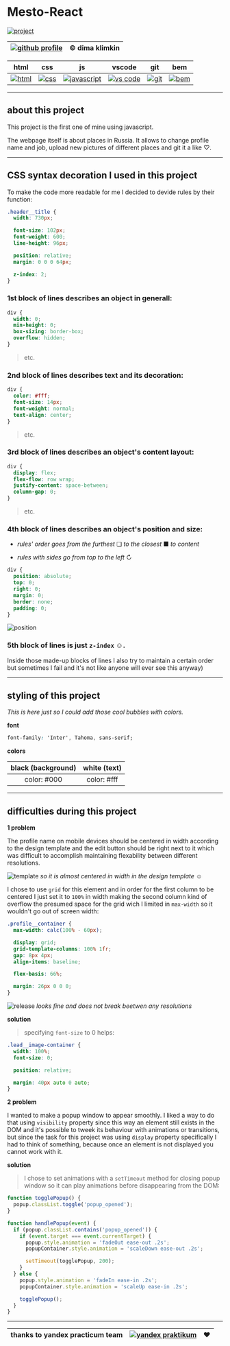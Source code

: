 # Mesto-React

[![project](https://svgshare.com/i/pvA.svg "github profile")](https://kobewinona.github.io/mesto/)

| [![github profile](https://svgshare.com/i/p5A.svg "github profile")](https://github.com/kobewinona) | &copy; dima klimkin |
| :---: | :---: |

| html | css | js |vscode | git | bem |
| :---: | :---: | :---: |:---: | :---: | :---: |
| [![html](https://svgshare.com/i/p7U.svg)](https://www.w3.org/html/) | [![css](https://svgshare.com/i/p6o.svg)](https://www.w3schools.com/css/) | [![javascript](https://svgshare.com/i/pvW.svg)](https://www.javascript.com/) | [![vs code](https://svgshare.com/i/p5n.svg)](https://code.visualstudio.com/) | [![git](https://svgshare.com/i/p6d.svg)](https://git-scm.com/) | [![bem](https://svgshare.com/i/p6x.svg)](https://en.bem.info/) |

---

## about this project

This project is the first one of mine using javascript.

The webpage itself is about places in Russia. It allows to change profile name and job, upload new pictures of different places and git it a like ♡.

---

## CSS syntax decoration I used in this project

To make the code more readable for me I decided to devide rules by their function:

```css
.header__title {
  width: 730px;

  font-size: 102px;
  font-weight: 600;
  line-height: 96px;

  position: relative;
  margin: 0 0 0 64px;

  z-index: 2;
}
```

### **1st** block of lines describes an object in generall:

```css
div {
  width: 0;
  min-height: 0;
  box-sizing: border-box;
  overflow: hidden;
}
```
>etc.

### **2nd** block of lines describes text and its decoration:

```css
div {
  color: #fff;
  font-size: 14px;
  font-weight: normal;
  text-align: center;
}
```
>etc.

### **3rd** block of lines describes an object's content layout:

```css
div {
  display: flex;
  flex-flow: row wrap;
  justify-content: space-between;
  column-gap: 0;
}
```
>etc.

### **4th** block of lines describes an object's position and size:

- *rules' order goes from the furthest* ❏ *to the closest* ■ *to content*

- *rules with sides*  *go from top to the left* ↻

```css
div {
  position: absolute;
  top: 0;
  right: 0;
  margin: 0;
  border: none;
  padding: 0;
}
```
![position](https://i.postimg.cc/HkN8sKfB/element.png)

### **5th** block of lines is just ```z-index``` ☺.

Inside those made-up blocks of lines I also try to maintain a certain order but sometimes I fail and it's not like anyone will ever see this anyway)

---

## styling of this project
*This is here just so I could add those cool bubbles with colors.*

**font**

```css
font-family: 'Inter', Tahoma, sans-serif;
```

**colors**

| black (background) | white (text) |
| :---: | :---: |
| color: #000 | color: #fff |

---

## difficulties during this project

**1 problem**

The profile name on mobile devices should be centered in width according to the design template and the edit button should be right next to it which was difficult to accomplish maintaining flexability between different resolutions.

![template](https://i.postimg.cc/N040T6cC/2023-01-30-22-36-38.png)
*so it is almost centered in width in the design template* ☺

I chose to use ```grid``` for this element and in order for the first column to be centered I just set it to ```100%``` in width making the second column kind of overflow the presumed space for the grid wich I limited in ```max-width``` so it wouldn't go out of screen width:

```css
.profile__container {
  max-width: calc(100% - 60px);

  display: grid;
  grid-template-columns: 100% 1fr;
  gap: 8px 4px;
  align-items: baseline;

  flex-basis: 66%;

  margin: 26px 0 0 0;
}
```

![release](https://i.postimg.cc/fLRRvVWz/2023-01-30-22-40-45.png)
*looks fine and does not break beetwen any resolutions*

**solution**

>specifying ```font-size``` to 0 helps:
```css
.lead__image-container {
  width: 100%;
  font-size: 0;

  position: relative;

  margin: 40px auto 0 auto;
}
```

**2 problem**

I wanted to make a popup window to appear smoothly. I liked a way to do that using ```visibility``` property since this way an element still exists in the DOM and it's possible to tweek its behaviour with animations or transitions, but since the task for this project was using ```display``` property specifically I had to think of something, because once an element is not displayed you cannot work with it.

**solution**

>I chose to set animations with a ```setTimeout``` method for closing popup window so it can play animations before disappearing from the DOM:

```javascript
function togglePopup() {
  popup.classList.toggle('popup_opened');
}

function handlePopup(event) {
  if (popup.classList.contains('popup_opened')) {
    if (event.target === event.currentTarget) {
      popup.style.animation = 'fadeOut ease-out .2s';
      popupContainer.style.animation = 'scaleDown ease-out .2s';

      setTimeout(togglePopup, 200);
    }
  } else {
    popup.style.animation = 'fadeIn ease-in .2s';
    popupContainer.style.animation = 'scaleUp ease-in .2s';

    togglePopup();
  }
}
```

---

| thanks to yandex practicum team | [![yandex praktikum](https://svgshare.com/i/p77.svg)](https://practicum.yandex.ru/) | ♥ |
| :---: | :---: | :---: |
